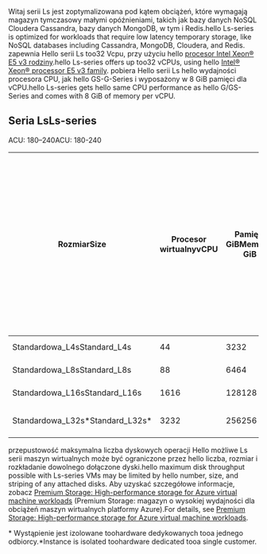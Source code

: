 
<span data-ttu-id="f2ddb-101">Witaj serii Ls jest zoptymalizowana pod kątem obciążeń, które wymagają magazyn tymczasowy małymi opóźnieniami, takich jak bazy danych NoSQL Cloudera Cassandra, bazy danych MongoDB, w tym i Redis.</span><span class="sxs-lookup"><span data-stu-id="f2ddb-101">hello Ls-series is optimized for workloads that require low latency temporary storage, like NoSQL databases including Cassandra, MongoDB, Cloudera, and Redis.</span></span> <span data-ttu-id="f2ddb-102">zapewnia Hello serii Ls too32 Vcpu, przy użyciu hello [procesor Intel Xeon® E5 v3 rodziny](http://www.intel.com/content/www/us/en/processors/xeon/xeon-e5-solutions.html).</span><span class="sxs-lookup"><span data-stu-id="f2ddb-102">hello Ls-series offers up too32 vCPUs, using hello [Intel® Xeon® processor E5 v3 family](http://www.intel.com/content/www/us/en/processors/xeon/xeon-e5-solutions.html).</span></span> <span data-ttu-id="f2ddb-103">pobiera Hello serii Ls hello wydajności procesora CPU, jak hello GS-G-Series i wyposażony w 8 GiB pamięci dla vCPU.</span><span class="sxs-lookup"><span data-stu-id="f2ddb-103">hello Ls-series gets hello same CPU performance as hello G/GS-Series and comes with 8 GiB of memory per vCPU.</span></span>  

## <a name="ls-series"></a><span data-ttu-id="f2ddb-104">Seria Ls</span><span class="sxs-lookup"><span data-stu-id="f2ddb-104">Ls-series</span></span>

<span data-ttu-id="f2ddb-105">ACU: 180–240</span><span class="sxs-lookup"><span data-stu-id="f2ddb-105">ACU: 180-240</span></span>
 
| <span data-ttu-id="f2ddb-106">Rozmiar</span><span class="sxs-lookup"><span data-stu-id="f2ddb-106">Size</span></span>          | <span data-ttu-id="f2ddb-107">Procesor wirtualny</span><span class="sxs-lookup"><span data-stu-id="f2ddb-107">vCPU</span></span> | <span data-ttu-id="f2ddb-108">Pamięć: GiB</span><span class="sxs-lookup"><span data-stu-id="f2ddb-108">Memory: GiB</span></span> | <span data-ttu-id="f2ddb-109">Magazyn tymczasowy (SSD): GiB</span><span class="sxs-lookup"><span data-stu-id="f2ddb-109">Temp storage (SSD) GiB</span></span> | <span data-ttu-id="f2ddb-110">Maks. liczba dysków danych</span><span class="sxs-lookup"><span data-stu-id="f2ddb-110">Max data disks</span></span> | <span data-ttu-id="f2ddb-111">Maksymalna przepływność magazynu buforowanego i tymczasowego: liczba operacji we/wy na sekundę / MB/s (rozmiar pamięci podręcznej w GiB)</span><span class="sxs-lookup"><span data-stu-id="f2ddb-111">Max cached and temp storage throughput: IOPS / MBps (cache size in GiB)</span></span> | <span data-ttu-id="f2ddb-112">Maksymalna przepływność niebuforowanych dysków: liczba operacji we/wy na sekundę / MB/s</span><span class="sxs-lookup"><span data-stu-id="f2ddb-112">Max uncached disk throughput: IOPS / MBps</span></span> | <span data-ttu-id="f2ddb-113">Maksymalna liczba kart sieciowych/oczekiwana wydajność sieci (Mb/s)</span><span class="sxs-lookup"><span data-stu-id="f2ddb-113">Max NICs / Expected network performance (Mbps)</span></span> | 
|---------------|-----------|-------------|--------------------------|----------------|-------------------------------------------------------------|-------------------------------------------|------------------------------| 
| <span data-ttu-id="f2ddb-114">Standardowa_L4s</span><span class="sxs-lookup"><span data-stu-id="f2ddb-114">Standard_L4s</span></span>  | <span data-ttu-id="f2ddb-115">4</span><span class="sxs-lookup"><span data-stu-id="f2ddb-115">4</span></span>    | <span data-ttu-id="f2ddb-116">32</span><span class="sxs-lookup"><span data-stu-id="f2ddb-116">32</span></span>   | <span data-ttu-id="f2ddb-117">678</span><span class="sxs-lookup"><span data-stu-id="f2ddb-117">678</span></span>   | <span data-ttu-id="f2ddb-118">8</span><span class="sxs-lookup"><span data-stu-id="f2ddb-118">8</span></span>              | <span data-ttu-id="f2ddb-119">ND / ND (0)</span><span class="sxs-lookup"><span data-stu-id="f2ddb-119">NA / NA (0)</span></span>          | <span data-ttu-id="f2ddb-120">5000 / 125</span><span class="sxs-lookup"><span data-stu-id="f2ddb-120">5,000 / 125</span></span>                               | <span data-ttu-id="f2ddb-121">2 / 4000</span><span class="sxs-lookup"><span data-stu-id="f2ddb-121">2 / 4000</span></span>       | 
| <span data-ttu-id="f2ddb-122">Standardowa_L8s</span><span class="sxs-lookup"><span data-stu-id="f2ddb-122">Standard_L8s</span></span>  | <span data-ttu-id="f2ddb-123">8</span><span class="sxs-lookup"><span data-stu-id="f2ddb-123">8</span></span>    | <span data-ttu-id="f2ddb-124">64</span><span class="sxs-lookup"><span data-stu-id="f2ddb-124">64</span></span>   | <span data-ttu-id="f2ddb-125">1,388</span><span class="sxs-lookup"><span data-stu-id="f2ddb-125">1,388</span></span> | <span data-ttu-id="f2ddb-126">16</span><span class="sxs-lookup"><span data-stu-id="f2ddb-126">16</span></span>             | <span data-ttu-id="f2ddb-127">ND / ND (0)</span><span class="sxs-lookup"><span data-stu-id="f2ddb-127">NA / NA (0)</span></span>          | <span data-ttu-id="f2ddb-128">10 000 / 250</span><span class="sxs-lookup"><span data-stu-id="f2ddb-128">10,000 / 250</span></span>                              | <span data-ttu-id="f2ddb-129">4 / 8000</span><span class="sxs-lookup"><span data-stu-id="f2ddb-129">4 / 8000</span></span>  | 
| <span data-ttu-id="f2ddb-130">Standardowa_L16s</span><span class="sxs-lookup"><span data-stu-id="f2ddb-130">Standard_L16s</span></span> | <span data-ttu-id="f2ddb-131">16</span><span class="sxs-lookup"><span data-stu-id="f2ddb-131">16</span></span>   | <span data-ttu-id="f2ddb-132">128</span><span class="sxs-lookup"><span data-stu-id="f2ddb-132">128</span></span>  | <span data-ttu-id="f2ddb-133">2,807</span><span class="sxs-lookup"><span data-stu-id="f2ddb-133">2,807</span></span> | <span data-ttu-id="f2ddb-134">32</span><span class="sxs-lookup"><span data-stu-id="f2ddb-134">32</span></span>             | <span data-ttu-id="f2ddb-135">ND / ND (0)</span><span class="sxs-lookup"><span data-stu-id="f2ddb-135">NA / NA (0)</span></span>          | <span data-ttu-id="f2ddb-136">20 000 / 500</span><span class="sxs-lookup"><span data-stu-id="f2ddb-136">20,000 / 500</span></span>                              | <span data-ttu-id="f2ddb-137">8 / 6000–16 000 &#8224;</span><span class="sxs-lookup"><span data-stu-id="f2ddb-137">8 / 6000 - 16000 &#8224;</span></span> | 
| <span data-ttu-id="f2ddb-138">Standardowa_L32s*</span><span class="sxs-lookup"><span data-stu-id="f2ddb-138">Standard_L32s*</span></span> | <span data-ttu-id="f2ddb-139">32</span><span class="sxs-lookup"><span data-stu-id="f2ddb-139">32</span></span> | <span data-ttu-id="f2ddb-140">256</span><span class="sxs-lookup"><span data-stu-id="f2ddb-140">256</span></span>  | <span data-ttu-id="f2ddb-141">5,630</span><span class="sxs-lookup"><span data-stu-id="f2ddb-141">5,630</span></span> | <span data-ttu-id="f2ddb-142">64</span><span class="sxs-lookup"><span data-stu-id="f2ddb-142">64</span></span>             | <span data-ttu-id="f2ddb-143">ND / ND (0)</span><span class="sxs-lookup"><span data-stu-id="f2ddb-143">NA / NA (0)</span></span>          | <span data-ttu-id="f2ddb-144">40 000 / 1000</span><span class="sxs-lookup"><span data-stu-id="f2ddb-144">40,000 / 1,000</span></span>                            | <span data-ttu-id="f2ddb-145">8 / 20 000</span><span class="sxs-lookup"><span data-stu-id="f2ddb-145">8 / 20000</span></span> | 
 

<span data-ttu-id="f2ddb-146">przepustowość maksymalna liczba dyskowych operacji Hello możliwe Ls serii maszyn wirtualnych może być ograniczone przez hello liczba, rozmiar i rozkładanie dowolnego dołączone dyski.</span><span class="sxs-lookup"><span data-stu-id="f2ddb-146">hello maximum disk throughput  possible with Ls-series VMs may be limited by hello number, size, and striping of any attached disks.</span></span> <span data-ttu-id="f2ddb-147">Aby uzyskać szczegółowe informacje, zobacz [Premium Storage: High-performance storage for Azure virtual machine workloads](../articles/storage/common/storage-premium-storage.md) (Premium Storage: magazyn o wysokiej wydajności dla obciążeń maszyn wirtualnych platformy Azure).</span><span class="sxs-lookup"><span data-stu-id="f2ddb-147">For details, see [Premium Storage: High-performance storage for Azure virtual machine workloads](../articles/storage/common/storage-premium-storage.md).</span></span> 

<span data-ttu-id="f2ddb-148">* Wystąpienie jest izolowane toohardware dedykowanych tooa jednego odbiorcy.</span><span class="sxs-lookup"><span data-stu-id="f2ddb-148">*Instance is isolated toohardware dedicated tooa single customer.</span></span>

